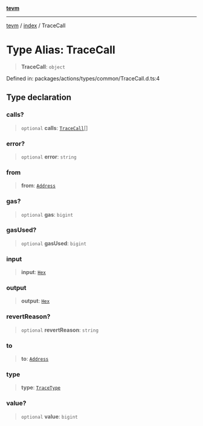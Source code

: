 [**tevm**](../../README.md)

***

[tevm](../../modules.md) / [index](../README.md) / TraceCall

# Type Alias: TraceCall

> **TraceCall**: `object`

Defined in: packages/actions/types/common/TraceCall.d.ts:4

## Type declaration

### calls?

> `optional` **calls**: [`TraceCall`](TraceCall.md)[]

### error?

> `optional` **error**: `string`

### from

> **from**: [`Address`](../../actions/type-aliases/Address.md)

### gas?

> `optional` **gas**: `bigint`

### gasUsed?

> `optional` **gasUsed**: `bigint`

### input

> **input**: [`Hex`](../../actions/type-aliases/Hex.md)

### output

> **output**: [`Hex`](../../actions/type-aliases/Hex.md)

### revertReason?

> `optional` **revertReason**: `string`

### to

> **to**: [`Address`](../../actions/type-aliases/Address.md)

### type

> **type**: [`TraceType`](../../actions/type-aliases/TraceType.md)

### value?

> `optional` **value**: `bigint`
